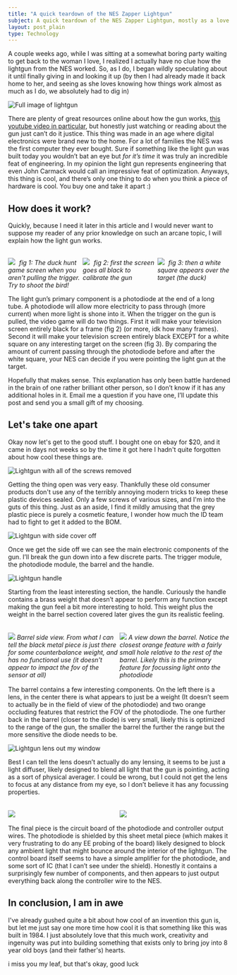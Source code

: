```yaml
---
title: "A quick teardown of the NES Zapper Lightgun"
subject: A quick teardown of the NES Zapper Lightgun, mostly as a love letter to the geniuses who built this and a girl I will always love
layout: post_plain
type: Technology
---
```


A couple weeks ago, while I was sitting at a somewhat boring party waiting to get back to the woman I love, I realized I actually have no clue how the lightgun from the NES worked. So, as I do, I began wildly speculating about it until finally giving in and looking it up (by then I had already made it back home to her, and seeing as she loves knowing how things work almost as much as I do, we absolutely had to dig in)

![Full image of lightgun](/images/lightgun/1-full.jpeg)

There are plenty of great resources online about how the gun works, [this youtube video in particular](https://www.youtube.com/watch?v=cu83tZIAzlA), but honestly just watching or reading about the gun just can’t do it justice. This thing was made in an age where digital electronics were brand new to the home. For a lot of families the NES was the first computer they ever bought. Sure if something like the light gun was built today you wouldn’t bat an eye but _for it’s time_ it was truly an incredible feat of engineering. In my opinion the light gun represents engineering that even John Carmack would call an impressive feat of optimization. Anyways, this thing is cool, and there’s only one thing to do when you think a piece of hardware is cool. You buy one and take it apart :)


## How does it work?

Quickly, because I need it later in this article and I would never want to suppose my reader of any prior knowledge on such an arcane topic, I will explain how the light gun works.

<br/>

<div style="display: flex; flex-direction: row;">
    <div style="margin: 0 2px 0 0; flex: 1;">
        <img src="/images/lightgun/01-duck-hunt.jpeg">
        <a style="font-style: italic; margin: 0 5px; text-align: center;">fig 1: The duck hunt game screen when you aren't pulling the trigger. Try to shoot the bird!</a>
    </div>
    <div style="margin: 0 2px; flex: 1;">
        <img src="/images/lightgun/02-duck-hunt-black.jpeg">
        <a style="font-style: italic; margin: 0 5px; text-align: center;">fig 2: first the screen goes all black to calibrate the gun</a>
    </div>
    <div style="margin: 0 0 0 2px; flex: 1;">
        <img src="/images/lightgun/03-duck-hunt-w-white.jpeg">
        <a style="font-style: italic; margin: 0 5px; text-align: center;">fig 3: then a white square appears over the target (the duck)</a>
    </div>
</div>

The light gun’s primary component is a photodiode at the end of a long tube. A photodiode will allow more electricity to pass through (more current) when more light is shone into it. When the trigger on the gun is pulled, the video game will do two things. First it will make your television screen entirely black for a frame (fig 2) (or more, idk how many frames). Second it will make your television screen entirely black EXCEPT for a white square on any interesting target on the screen (fig 3). By comparing the amount of current passing through the photodiode before and after the white square, your NES can decide if you were pointing the light gun at the target.

Hopefully that makes sense. This explanation has only been battle hardened in the brain of one rather brilliant other person, so I don’t know if it has any additional holes in it. Email me a question if you have one, I’ll update this post and send you a small gift of my choosing.

## Let's take one apart

Okay now let's get to the good stuff. I bought one on ebay for $20, and it came in days not weeks so by the time it got here I hadn't quite forgotten about how cool these things are.

![Lightgun with all of the screws removed](/images/lightgun/2-screwsout.jpeg)

Getting the thing open was very easy. Thankfully these old consumer products don't use any of the terribly annoying modern tricks to keep these plastic devices sealed. Only a few screws of various sizes, and I'm into the guts of this thing. Just as an aside, I find it mildly amusing that the grey plastic piece is purely a cosmetic feature, I wonder how much the ID team had to fight to get it added to the BOM.

![Lightgun with side cover off](/images/lightgun/3-sideoff.jpeg)

Once we get the side off we can see the main electronic components of the gun. I’ll break the gun down into a few discrete parts. The trigger module, the photodiode module, the barrel and the handle.

![Lightgun handle](/images/lightgun/4-bottomweight.jpeg)

Starting from the least interesting section, the handle. Curiously the handle contains a brass weight that doesn’t appear to perform any function except making the gun feel a bit more interesting to hold. This weight plus the weight in the barrel section covered later gives the gun its realistic feeling.

<br/>
<div style="display: flex; flex-direction: row; align-items: center;">
    <div style="margin: 0 2px 0 0; flex: 1;">
        <img src="/images/lightgun/5-barrel.jpeg">
        <a style="font-style: italic; text-align: center;">Barrel side view. From what I can tell the black metal piece is just there for some counterbalance weight, and has no functional use (it doesn't appear to impact the fov of the sensor at all)</a>
    </div>
    <div style="margin: 2px; flex: 1;">
        <img src="/images/lightgun/8-barrelview.jpeg">
        <a style="font-style: italic; text-align: center;">A view down the barrel. Notice the closest orange feature with a fairly small hole relative to the rest of the barrel. Likely this is the primary feature for focussing light onto the photodiode</a>
    </div>
</div>

The barrel contains a few interesting components. On the left there is a lens, in the center there is what appears to just be a weight (It doesn’t seem to actually be in the field of view of the photodiode) and two orange occluding features that restrict the FOV of the photodiode. The one further back in the barrel (closer to the diode) is very small, likely this is optimized to the range of the gun, the smaller the barrel the further the range but the more sensitive the diode needs to be.

![Lightgun lens out my window](/images/lightgun/6-lens.jpeg)

Best I can tell the lens doesn’t actually do any lensing, it seems to be just a light diffuser, likely designed to blend all light that the gun is pointing, acting as a sort of physical averager. I could be wrong, but I could not get the lens to focus at any distance from my eye, so I don’t believe it has any focussing properties.

<br/>
<div style="display: flex; flex-direction: row; align-items: center;">
    <div style="margin: 0 2px 0 0; flex: 1;">
        <img src="/images/lightgun/7-photo-diode.jpeg">
        <a style="font-style: italic; text-align: center;"></a>
    </div>
    <div style="margin: 2px; flex: 1;">
        <img src="/images/lightgun/9-control-board.jpeg">
        <a style="font-style: italic; text-align: center;"></a>
    </div>
</div>

The final piece is the circuit board of the photodiode and controller output wires. The photodiode is shielded by this sheet metal piece (which makes it very frustrating to do any EE probing of the board) likely designed to block any ambient light that might bounce around the interior of the lightgun. The control board itself seems to have a simple amplifier for the photodiode, and some sort of IC (that I can’t see under the shield). Honestly it contains a surprisingly few number of components, and then appears to just output everything back along the controller wire to the NES.

## In conclusion, I am in awe

I've already gushed quite a bit about how cool of an invention this gun is, but let me just say one more time how cool it is that something like this was built in 1984. I just absolutely love that this much work, creativity and ingenuity was put into building something that exists only to bring joy into 8 year old boys (and their father's) hearts.

i miss you my leaf, but that's okay, good luck

<br/><br/><br/><br/><br/><br/><br/>
